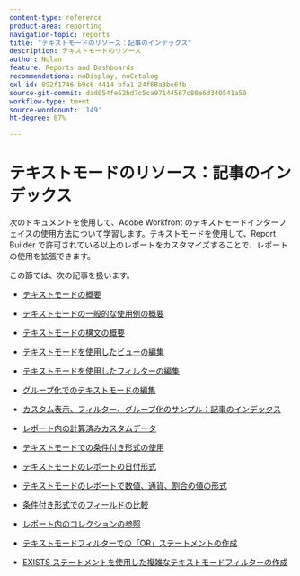 ```yaml
---
content-type: reference
product-area: reporting
navigation-topic: reports
title: "テキストモードのリソース：記事のインデックス"
description: テキストモードのリソース
author: Nolan
feature: Reports and Dashboards
recommendations: noDisplay, noCatalog
exl-id: 892f1746-b9c6-4414-bfa1-24f68a3be6fb
source-git-commit: dad054fe52bd7c5ca97144567c80e6d340541a50
workflow-type: tm+mt
source-wordcount: '149'
ht-degree: 87%

---
```


# テキストモードのリソース：記事のインデックス

<!-- Audited: 12/2023 -->

<!--
<p data-mc-conditions="QuicksilverOrClassic.Draft mode">(NOTE: Alina: This is the section article with links to all other articles in this section)</p>
-->

次のドキュメントを使用して、Adobe Workfront のテキストモードインターフェイスの使用方法について学習します。テキストモードを使用して、Report Builder で許可されている以上のレポートをカスタマイズすることで、レポートの使用を拡張できます。

この節では、次の記事を扱います。

* [テキストモードの概要](../../../reports-and-dashboards/reports/text-mode/understand-text-mode.md)
* [テキストモードの一般的な使用例の概要](../../../reports-and-dashboards/reports/text-mode/understand-common-uses-text-mode.md)
* [テキストモードの構文の概要](../../../reports-and-dashboards/reports/text-mode/text-mode-syntax-overview.md)
* [テキストモードを使用したビューの編集](../../../reports-and-dashboards/reports/text-mode/edit-text-mode-in-view.md)
* [テキストモードを使用したフィルターの編集](../../../reports-and-dashboards/reports/text-mode/edit-text-mode-in-filter.md)
* [グループ化でのテキストモードの編集](../../../reports-and-dashboards/reports/text-mode/edit-text-mode-in-grouping.md)
* [カスタム表示、フィルター、グループ化のサンプル：記事のインデックス](../../../reports-and-dashboards/reports/custom-view-filter-grouping-samples/custom-view-filter-grouping-samples.md)

  <!--
  <MadCap:conditionalText data-mc-conditions="QuicksilverOrClassic.Draft mode">
  (NOTE: this is linked here although from another section)
  </MadCap:conditionalText>
  -->

* [レポート内の計算済みカスタムデータ](../../../reports-and-dashboards/reports/calc-cstm-data-reports/calculated-custom-data-reports.md)

  <!--
  <MadCap:conditionalText data-mc-conditions="QuicksilverOrClassic.Draft mode">
  (NOTE: this is linked here although from another section)
  </MadCap:conditionalText>
  -->

* [テキストモードでの条件付き形式の使用](../../../reports-and-dashboards/reports/text-mode/use-conditional-formatting-text-mode.md)
* [テキストモードのレポートの日付形式](../../../reports-and-dashboards/reports/text-mode/format-dates-in-text-mode-reports.md)
* [テキストモードのレポートで数値、通貨、割合の値の形式](../../../reports-and-dashboards/reports/text-mode/format-numbers-in-text-mode-reports.md)
* [条件付き形式でのフィールドの比較](../../../reports-and-dashboards/reports/text-mode/compare-fields-conditional-formatting.md)
* [レポート内のコレクションの参照](../../../reports-and-dashboards/reports/text-mode/reference-collections-report.md)
* [テキストモードフィルターでの「OR」ステートメントの作成](../../../reports-and-dashboards/reports/text-mode/create-or-statements-in-filters-text-mode.md)
* [EXISTS ステートメントを使用した複雑なテキストモードフィルターの作成](../../../reports-and-dashboards/reports/text-mode/create-complex-text-mode-filters-using-exists-statements.md)
  <!--outdated link: * [Basic Report Creation Program for the new Workfront experience](https://one.workfront.com/s/basic-report-creation-program)-->
